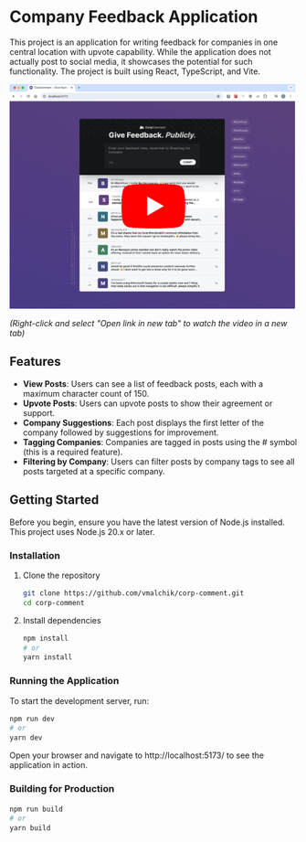 # Company Feedback Application

This project is an application for writing feedback for companies in one central location with upvote capability. While the application does not actually post to social media, it showcases the potential for such functionality. The project is built using React, TypeScript, and Vite.

<!-- [![Watch the video](app_preview.png)](https://youtu.be/htY2iL6a0D8) -->

<a href="https://youtu.be/htY2iL6a0D8">
    <img src="app_preview.png" alt="Watch the video" width="500" height="auto">
</a>

_(Right-click and select "Open link in new tab" to watch the video in a new tab)_

## Features

- **View Posts**: Users can see a list of feedback posts, each with a maximum character count of 150.
- **Upvote Posts**: Users can upvote posts to show their agreement or support.
- **Company Suggestions**: Each post displays the first letter of the company followed by suggestions for improvement.
- **Tagging Companies**: Companies are tagged in posts using the # symbol (this is a required feature).
- **Filtering by Company**: Users can filter posts by company tags to see all posts targeted at a specific company.

## Getting Started

Before you begin, ensure you have the latest version of Node.js installed. This project uses Node.js 20.x or later.

### Installation

1. Clone the repository

   ```sh
   git clone https://github.com/vmalchik/corp-comment.git
   cd corp-comment
   ```

2. Install dependencies

   ```sh
   npm install
   # or
   yarn install
   ```

### Running the Application

To start the development server, run:

```sh
npm run dev
# or
yarn dev
```

Open your browser and navigate to http://localhost:5173/ to see the application in action.

### Building for Production

```sh
npm run build
# or
yarn build
```
